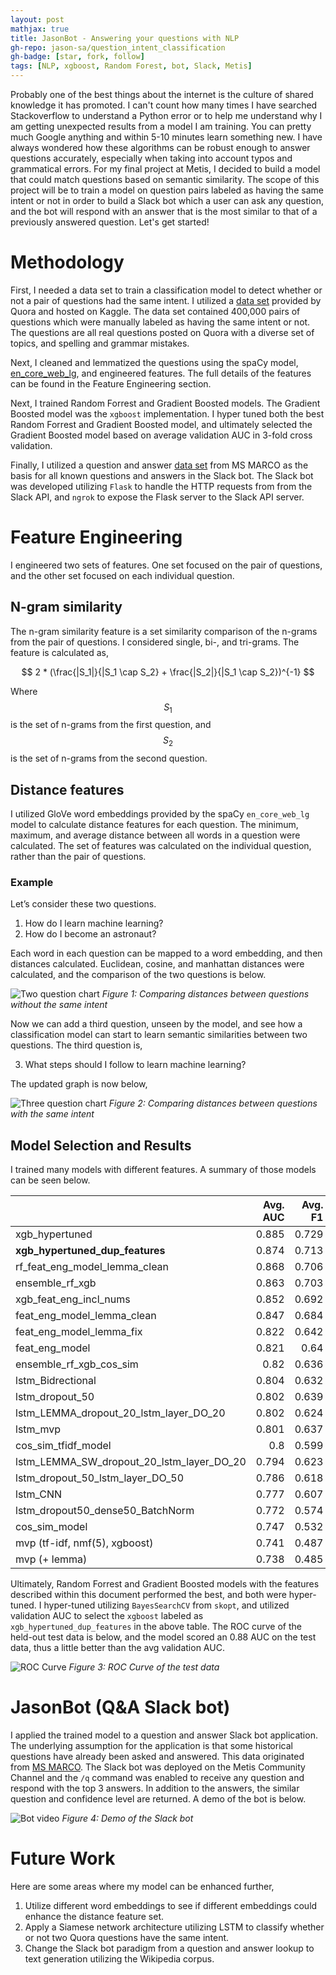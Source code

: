 ```yaml
---
layout: post
mathjax: true
title: JasonBot - Answering your questions with NLP
gh-repo: jason-sa/question_intent_classification
gh-badge: [star, fork, follow]
tags: [NLP, xgboost, Random Forest, bot, Slack, Metis]
---
```


Probably one of the best things about the internet is the culture of shared knowledge it has promoted. I can't count how many times I have searched Stackoverflow to understand a Python error or to help me understand why I am getting unexpected results from a model I am training. You can pretty much Google anything and within 5-10 minutes learn something new. I have always wondered how these algorithms can be robust enough to answer questions accurately, especially when taking into account typos and grammatical errors. For my final project at Metis, I decided to build a model that could match questions based on semantic similarity. The scope of this project will be to train a model on question pairs labeled as having the same intent or not in order to build a Slack bot which a user can ask any question, and the bot will respond with an answer that is the most similar to that of a previously answered question. Let's get started!

<!-- I wanted to explore the NLP topic of semantic similarity between questions. Specifically, whether or not two questions have the same intent. Training a classification model to detect whether or not two questions have the same intent can lend itself to different applications. I applied the model by building a Slack bot to allow any user to ask any question, and the bot will respond with an answer that is the most similar to that of a previously answered question. -->

# Methodology

First, I needed a data set to train a classification model to detect whether or not a pair of questions had the same intent. I utilized a [data set](https://www.kaggle.com/c/quora-question-pairs) provided by Quora and hosted on Kaggle. The data set contained 400,000 pairs of questions which were manually labeled as having the same intent or not. The questions are all real questions posted on Quora with a diverse set of topics, and spelling and grammar mistakes.

Next, I cleaned and lemmatized the questions using the spaCy model, [en_core_web_lg](https://spacy.io/models/en#en_core_web_lg), and engineered features. The full details of the features can be found in the Feature Engineering section.

Next, I trained Random Forrest and Gradient Boosted models. The Gradient Boosted model was the `xgboost` implementation. I hyper tuned both the best Random Forrest and Gradient Boosted model, and ultimately selected the Gradient Boosted model based on average validation AUC in 3-fold cross validation.

Finally, I utilized a question and answer [data set](http://www.msmarco.org/dataset.aspx) from MS MARCO as the basis for all known questions and answers in the Slack bot. The Slack bot was developed utilizing `Flask` to handle the HTTP requests from from the Slack API, and `ngrok` to expose the Flask server to the Slack API server.

# Feature Engineering

I engineered two sets of features. One set focused on the pair of questions, and the other set focused on each individual question.

## N-gram similarity

The n-gram similarity feature is a set similarity comparison of the n-grams from the pair of questions. I considered single, bi-, and tri-grams. The feature is calculated as,

$$
2 * (\frac{|S_1|}{|S_1 \cap S_2} + \frac{|S_2|}{|S_1 \cap S_2})^{-1}
$$

Where $$S_1$$ is the set of n-grams from the first question, and $$S_2$$ is the set of n-grams from the second question.

## Distance features

I utilized GloVe word embeddings provided by the spaCy `en_core_web_lg` model to calculate distance features for each question. The minimum, maximum, and average distance between all words in a question were calculated. The set of features was calculated on the individual question, rather than the pair of questions.

### Example

Let’s consider these two questions.

1. How do I learn machine learning?
2. How do I become an astronaut?

Each word in each question can be mapped to a word embedding, and then distances calculated. Euclidean, cosine, and manhattan distances were calculated, and the comparison of the two questions is below.

![Two question chart](/img/two_question_bar_chart.png)
*Figure 1: Comparing distances between questions without the same intent*

Now we can add a third question, unseen by the model, and see how a classification model can start to learn semantic similarities between two questions. The third question is,

3. What steps should I follow to learn machine learning?

The updated graph is now below,

![Three question chart](/img/three_question_bar_chart.png)
*Figure 2: Comparing distances between questions with the same intent*

## Model Selection and Results

I trained many models with different features. A summary of those models can be seen below.

|                                           |   Avg. AUC |   Avg. F1 |
|:------------------------------------------|-----------:|----------:|
| xgb_hypertuned                            |      0.885 |     0.729 |
| **xgb_hypertuned_dup_features**           |      0.874 |     0.713 |
| rf_feat_eng_model_lemma_clean             |      0.868 |     0.706 |
| ensemble_rf_xgb                           |      0.863 |     0.703 |
| xgb_feat_eng_incl_nums                    |      0.852 |     0.692 |
| feat_eng_model_lemma_clean                |      0.847 |     0.684 |
| feat_eng_model_lemma_fix                  |      0.822 |     0.642 |
| feat_eng_model                            |      0.821 |     0.64  |
| ensemble_rf_xgb_cos_sim                   |      0.82  |     0.636 |
| lstm_Bidrectional                         |      0.804 |     0.632 |
| lstm_dropout_50                           |      0.802 |     0.639 |
| lstm_LEMMA_dropout_20_lstm_layer_DO_20    |      0.802 |     0.624 |
| lstm_mvp                                  |      0.801 |     0.637 |
| cos_sim_tfidf_model                       |      0.8   |     0.599 |
| lstm_LEMMA_SW_dropout_20_lstm_layer_DO_20 |      0.794 |     0.623 |
| lstm_dropout_50_lstm_layer_DO_50          |      0.786 |     0.618 |
| lstm_CNN                                  |      0.777 |     0.607 |
| lstm_dropout50_dense50_BatchNorm          |      0.772 |     0.574 |
| cos_sim_model                             |      0.747 |     0.532 |
| mvp (tf-idf, nmf(5), xgboost)             |      0.741 |     0.487 |
| mvp (+ lemma)                             |      0.738 |     0.485 |

Ultimately, Random Forrest and Gradient Boosted models with the features described within this document performed the best, and both were hyper-tuned. I hyper-tuned utilizing `BayesSearchCV` from `skopt`, and utilized validation AUC to select the `xgboost` labeled as `xgb_hypertuned_dup_features` in the above table. The ROC curve of the held-out test data is below, and the model scored an 0.88 AUC on the test data, thus a little better than the avg validation AUC.

![ROC Curve](/img/roc_curve.png)
*Figure 3: ROC Curve of the test data*

# JasonBot (Q&A Slack bot)

I applied the trained model to a question and answer Slack bot application. The underlying assumption for the application is that some historical questions have already been asked and answered. This data originated from [MS MARCO](http://www.msmarco.org/dataset.aspx). The Slack bot was deployed on the Metis Community Channel and the `/q` command was enabled to receive any question and respond with the top 3 answers. In addition to the answers, the similar question and confidence level are returned. A demo of the bot is below.

![Bot video](/img/jason_bot_video.gif)
*Figure 4: Demo of the Slack bot*

# Future Work

Here are some areas where my model can be enhanced further,

1. Utilize different word embeddings to see if different embeddings could enhance the distance feature set.
2. Apply a Siamese network architecture utilizing LSTM to classify whether or not two Quora questions have the same intent.
3. Change the Slack bot paradigm from a question and answer lookup to text generation utilizing the Wikipedia corpus.

